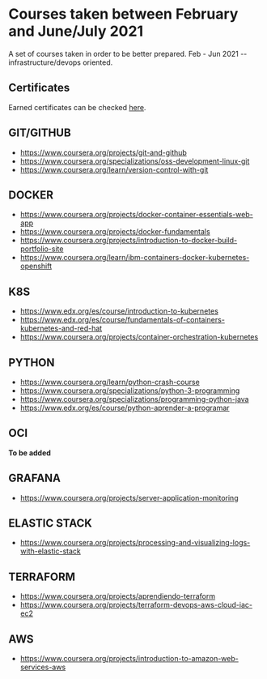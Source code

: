 # Courses taken between February and June/July 2021  

A set of courses taken in order to be better prepared. Feb - Jun 2021 -- infrastructure/devops oriented.  


## Certificates
Earned certificates can be checked [here](./certificates/certificates.md).

## GIT/GITHUB

* https://www.coursera.org/projects/git-and-github  
* https://www.coursera.org/specializations/oss-development-linux-git  
* https://www.coursera.org/learn/version-control-with-git    

## DOCKER

* https://www.coursera.org/projects/docker-container-essentials-web-app   
* https://www.coursera.org/projects/docker-fundamentals  
* https://www.coursera.org/projects/introduction-to-docker-build-portfolio-site  
* https://www.coursera.org/learn/ibm-containers-docker-kubernetes-openshift  


## K8S

* https://www.edx.org/es/course/introduction-to-kubernetes  
* https://www.edx.org/es/course/fundamentals-of-containers-kubernetes-and-red-hat  
* https://www.coursera.org/projects/container-orchestration-kubernetes    

## PYTHON

* https://www.coursera.org/learn/python-crash-course  
* https://www.coursera.org/specializations/python-3-programming  
* https://www.coursera.org/specializations/programming-python-java     
* https://www.edx.org/es/course/python-aprender-a-programar   


## OCI
__To be added__  

## GRAFANA  

* https://www.coursera.org/projects/server-application-monitoring   


## ELASTIC STACK  

* https://www.coursera.org/projects/processing-and-visualizing-logs-with-elastic-stack   

## TERRAFORM  

* https://www.coursera.org/projects/aprendiendo-terraform  
* https://www.coursera.org/projects/terraform-devops-aws-cloud-iac-ec2    

## AWS    

* https://www.coursera.org/projects/introduction-to-amazon-web-services-aws   

